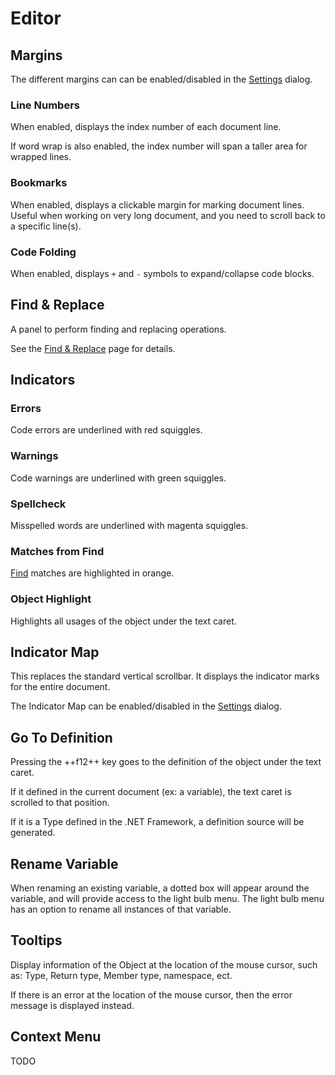 # Editor

## Margins

The different margins can can be enabled/disabled in the [Settings](settings.md) dialog.

### Line Numbers

When enabled, displays the index number of each document line.

If word wrap is also enabled, the index number will span a taller area for wrapped lines.

### Bookmarks

When enabled, displays a clickable margin for marking document lines. Useful when working on very long document, and you need to scroll back to a specific line(s).

### Code Folding

When enabled, displays `+` and `-` symbols to expand/collapse code blocks.

## Find & Replace

A panel to perform finding and replacing operations.

See the [Find & Replace](find-and-replace.md) page for details.

## Indicators

### Errors

Code errors are underlined with red squiggles.

### Warnings

Code warnings are underlined with green squiggles.

### Spellcheck

Misspelled words are underlined with magenta squiggles.

### Matches from Find

[Find](find-and-replace.md) matches are highlighted in orange.

### Object Highlight

Highlights all usages of the object under the text caret.

## Indicator Map

This replaces the standard vertical scrollbar. It displays the indicator marks for the entire document.

The Indicator Map can be enabled/disabled in the [Settings](settings.md) dialog.

## Go To Definition

Pressing the ++f12++ key goes to the definition of the object under the text caret.

If it defined in the current document (ex: a variable), the text caret is scrolled to that position.

If it is a Type defined in the .NET Framework, a definition source will be generated.

## Rename Variable

When renaming an existing variable, a dotted box will appear around the variable, and will provide access to the light bulb menu. The light bulb menu has an option to rename all instances of that variable.

## Tooltips

Display information of the Object at the location of the mouse cursor, such as: Type, Return type, Member type, namespace, ect.

If there is an error at the location of the mouse cursor, then the error message is displayed instead.

## Context Menu

TODO
